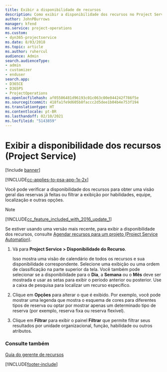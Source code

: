 ```yaml
---
title: Exibir a disponibilidade de recursos
description: Como exibir a disponibilidade dos recursos no Project Service
author: JohnPBurrows
manager: kfend
ms.service: project-operations
ms.custom:
- dyn365-projectservice
ms.date: 8/03/2018
ms.topic: article
ms.author: ruhercul
audience: Admin
search.audienceType:
- admin
- customizer
- enduser
search.app:
- D365CE
- D365PS
- ProjectOperations
ms.openlocfilehash: af05506481d96193c01c063c00e044242f786f5e
ms.sourcegitcommit: 418fa1fe9d605b8faccc2d5dee1b04b4e753f194
ms.translationtype: HT
ms.contentlocale: pt-BR
ms.lasthandoff: 02/10/2021
ms.locfileid: "5143859"
---
```

# <a name="view-resource-availability-project-service"></a>Exibir a disponibilidade dos recursos (Project Service)

[!include [banner](../includes/psa-now-project-operations.md)]

[!INCLUDE[cc-applies-to-psa-app-1x-2x](../includes/cc-applies-to-psa-app-1x-2x.md)]

Você pode verificar a disponibilidade dos recursos para obter uma visão geral das reservas já feitas ou filtrar a exibição por habilidades, equipe, localização e outras opções.  
  
> [!NOTE]
> [!INCLUDE[cc_feature_included_with_2016_update_1](../includes/cc-feature-included-with-2016-update-1.md)]  
> 
>  Se estiver usando uma versão mais recente, para exibir a disponibilidade dos recursos, consulte [Agendar recursos para um projeto (Project Service Automation)](../psa/schedule-resources-project.md).  

1. Vá para **Project Service > Disponibilidade do Recurso**.  

    Isso mostra uma visão de calendário de todos os recursos e sua disponibilidade correspondente. Selecione uma exibição ou uma ordem de classificação na parte superior da tela. Você também pode selecionar se a disponibilidade para o **Dia**, a **Semana** ou o **Mês** deve ser mostrada e usar as setas para exibir o período anterior ou posterior. Use a caixa de pesquisa para localizar um recurso específico.  

2. Clique em **Opções** para alterar o que é exibido. Por exemplo, você pode mostrar uma legenda que mostra o esquema de cores para diferentes tipos de reserva ou optar por mostrar apenas um determinado tipo de reserva (por exemplo, reserva fixa ou reserva flexível).  

3. Clique em **Filtrar** para exibir o painel **Filtrar** que permite filtrar seus resultados por unidade organizacional, função, habilidade ou outros atributos.  

### <a name="see-also"></a>Consulte também  
 [Guia do gerente de recursos](../psa/resource-manager-guide.md)


[!INCLUDE[footer-include](../includes/footer-banner.md)]